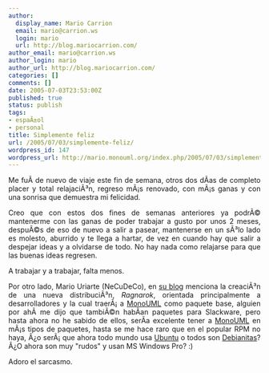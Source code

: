 ```yaml
---
author:
  display_name: Mario Carrion
  email: mario@carrion.ws
  login: mario
  url: http://blog.mariocarrion.com/
author_email: mario@carrion.ws
author_login: mario
author_url: http://blog.mariocarrion.com/
categories: []
comments: []
date: 2005-07-03T23:53:00Z
published: true
status: publish
tags:
- espaÃ±ol
- personal
title: Simplemente feliz
url: /2005/07/03/simplemente-feliz/
wordpress_id: 147
wordpress_url: http://mario.monouml.org/index.php/2005/07/03/simplemente-feliz/
---
```


<div style="clear:both;"></div>
<p align="justify">Me fuÃ­ de nuevo de viaje este fin de semana, otros dos dÃ­as de completo placer y total relajaciÃ³n, regreso mÃ¡s renovado, con mÃ¡s ganas y con una sonrisa que demuestra mi felicidad.</p>
<p align="justify">Creo que con estos dos fines de semanas anteriores ya podrÃ© mantenerme con las ganas de poder trabajar a gusto por unos 2 meses, despuÃ©s de eso de nuevo a salir a pasear, mantenerse en un sÃ³lo lado es molesto, aburrido y te llega a hartar, de vez en cuando hay que salir a despejar ideas y a olvidarse de todo. No hay nada como relajarse para que las buenas ideas regresen.</p>
<p align="justify">A trabajar y a trabajar, falta menos.</p>
<p align="justify">Por otro lado, Mario Uriarte (NeCuDeCo), en <a href="http://necudeco.blogspot.com/">su blog</a> menciona la creaciÃ³n de una nueva distribuciÃ³n, <span style="font-style:italic;">Ragnarok</span>, orientada principalmente a desarrolladores y la cual traerÃ¡ a <a href="http://www.monouml.org">MonoUML</a> como paquete base, alguien por ahÃ­ me dijo que tambiÃ©n habÃ­an paquetes para Slackware, pero hasta ahora no he sabido de ellos, serÃ­a excelente tener a <a href="http://www.monouml.org">MonoUML</a> en mÃ¡s tipos de paquetes, hasta se me hace raro que en el popular RPM no haya, Â¿o serÃ¡ que ahora todo mundo usa <a href="http://www.ubuntulinux.org">Ubuntu</a> o todos son <a href="http://www.debian.org">Debianitas</a>? Â¿O ahora son muy "rudos" y usan MS Windows Pro? :)</p>
<p align="justify">Adoro el sarcasmo.</p>
<div style="clear:both; padding-bottom: 0.25em;"></div>
